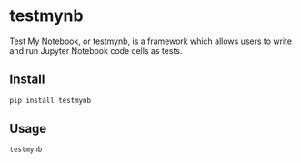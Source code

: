 # testmynb
Test My Notebook, or testmynb, is a framework which allows users to write and run Jupyter Notebook code cells as tests.


## Install
```sh
pip install testmynb
```


## Usage
```sh
testmynb
```
